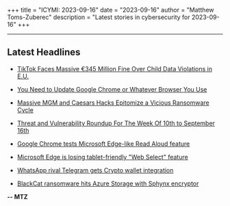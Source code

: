 +++
title = "ICYMI: 2023-09-16"
date = "2023-09-16"
author = "Matthew Toms-Zuberec"
description = "Latest stories in cybersecurity for 2023-09-16"
+++

---------------------------------------------------------------------------
## Latest Headlines
- [TikTok Faces Massive €345 Million Fine Over Child Data Violations in E.U.](https://thehackernews.com/2023/09/tiktok-faces-massive-345-million-fine.html)

- [You Need to Update Google Chrome or Whatever Browser You Use](https://www.wired.com/story/libwebp-flaw-browser-updates/)

- [Massive MGM and Caesars Hacks Epitomize a Vicious Ransomware Cycle](https://www.wired.com/story/mgm-ceasars-hack-ransomware/)

- [Threat and Vulnerability Roundup For The Week Of 10th to September 16th](https://cybersecuritynews.com/threat-vulnerability-roundup-september/)

- [Google Chrome tests Microsoft Edge-like Read Aloud feature](https://www.bleepingcomputer.com/news/google/google-chrome-tests-microsoft-edge-like-read-aloud-feature/)

- [Microsoft Edge is losing tablet-friendly "Web Select" feature](https://www.bleepingcomputer.com/news/microsoft/microsoft-edge-is-losing-tablet-friendly-web-select-feature/)

- [WhatsApp rival Telegram gets Crypto wallet integration](https://www.bleepingcomputer.com/news/technology/whatsapp-rival-telegram-gets-crypto-wallet-integration/)

- [BlackCat ransomware hits Azure Storage with Sphynx encryptor](https://www.bleepingcomputer.com/news/security/blackcat-ransomware-hits-azure-storage-with-sphynx-encryptor/)

**-- MTZ**